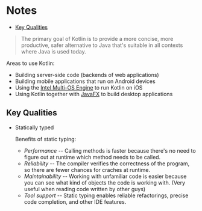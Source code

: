 # Notes

<!-- TOC depthFrom:2 depthTo:6 withLinks:1 updateOnSave:1 orderedList:0 -->

- [Key Qualities](#key-qualities)

<!-- /TOC -->

> The primary goal of Kotlin is to provide a more concise, more productive, safer alternative to Java that's suitable in all contexts where Java is used today.

Areas to use Kotlin:

- Building server-side code (backends of web applications)
- Building mobile applications that run on Android devices
- Using the [Intel Multi-OS Engine](https://software.intel.com/en-us/multi-os-engine) to run Kotlin on iOS
- Using Kotlin together with [JavaFX](https://docs.oracle.com/javase/8/javafx/get-started-tutorial/jfx-overview.htm) to build desktop applications

## Key Qualities

- Statically typed

    Benefits of static typing:

    - *Performance* -- Calling methods is faster because there's no need to figure out at runtime which method needs to be called.
    - *Reliability* -- The compiler verifies the correctness of the program, so there are fewer chances for craches at runtime.
    - *Maintainability* -- Working with unfamiliar code is easier because you can see what kind of objects the code is working with. (Very useful when reading code written by other guys)
    - *Tool support* -- Static typing enables reliable refactorings, precise code completion, and other IDE features.
